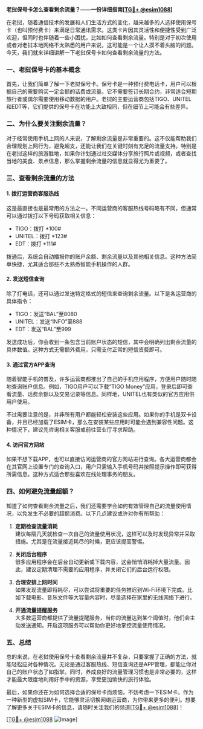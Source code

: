 **老挝保号卡怎么查看剩余流量？——一份详细指南[[TG💪+ @esim1088](https://t.me/s/esim1088)]**

在老挝，随着通信技术的发展和人们生活方式的变化，越来越多的人选择使用保号卡（也叫预付费卡）来满足日常通讯需求。这类卡片因其灵活性和便捷性受到广泛欢迎，但同时也伴随着一些小困扰，比如如何查看剩余流量。特别是对于初次使用或者对老挝本地网络不太熟悉的用户来说，这可能是一个让人摸不着头脑的问题。今天，我们就来详细讲解一下老挝保号卡如何查看剩余流量的方法。

### 一、老挝保号卡的基本概念

首先，让我们简单了解一下老挝保号卡。保号卡是一种预付费电话卡，用户可以根据自己的需要购买一定金额的话费或流量。它不需要签订长期合约，非常适合短期旅行者或偶尔需要使用移动数据的用户。老挝的主要运营商包括TIGO、UNITEL和EDT等，它们提供的保号卡在功能上大致相同，但在细节上可能会有些差异。

### 二、为什么要关注剩余流量？

对于经常使用手机上网的人来说，了解剩余流量是非常重要的。这不仅能帮助我们合理规划上网行为，避免超支，还能让我们在关键时刻有充足的流量支持。特别是在老挝这样的旅游胜地，如果你计划通过社交媒体分享旅行照片或视频，或者查找当地的美食、景点信息，那么掌握剩余流量的信息就显得尤为重要了。

### 三、查看剩余流量的方法

#### 1. **拨打运营商客服热线**

这是最直接也是最常用的方法之一。不同运营商的客服热线号码略有不同，但通常可以通过拨打以下号码获取相关信息：

- TIGO：拨打 *100#
- UNITEL：拨打 *123#
- EDT：拨打 *111#

拨通后，系统会自动播报你的账户余额、剩余流量以及其他相关信息。这种方法简单快捷，尤其适合那些不太熟悉智能手机操作的人群。

#### 2. **发送短信查询**

除了打电话，还可以通过发送特定格式的短信来查询剩余流量。以下是各运营商的具体指令：

- TIGO：发送“BAL”至8080
- UNITEL：发送“INFO”至888
- EDT：发送“BAL”至999

发送成功后，你会收到一条包含当前账户状态的短信，其中会明确列出剩余流量的具体数值。这种方式无需额外费用，只需支付正常的短信资费即可。

#### 3. **通过官方APP查询**

随着智能手机的普及，许多运营商都推出了自己的手机应用程序，方便用户随时随地查询账户信息。例如，TIGO用户可以下载“TIGO Money”应用，登录后即可查看流量、话费余额以及交易记录等信息。同样地，UNITEL也有类似的官方应用供用户使用。

不过需要注意的是，并非所有用户都能轻松安装这些应用。如果你的手机是双卡设备，并且已经加载了ESIM卡，那么在安装某些应用时可能会遇到兼容性问题。这种情况下，建议先咨询相关客服或前往营业厅寻求帮助。

#### 4. **访问官方网站**

如果不想下载APP，也可以直接访问运营商的官方网站进行查询。各大运营商都会在其官网上设置专门的查询入口，用户只需输入手机号码并按照提示操作即可获得所需信息。这种方式适合那些喜欢在线处理事务的朋友。

### 四、如何避免流量超额？

知道了如何查看剩余流量之后，我们还需要学会如何有效管理自己的流量使用情况，以免发生不必要的超额消费。以下几点建议或许对你有所帮助：

1. **定期检查流量消耗**  
   建议每隔几天就检查一次自己的流量使用状况，这样可以及时发现异常并采取措施。尤其是在流量接近耗尽的时候，更应该提高警惕。

2. **关闭后台程序**  
   很多应用程序会在后台自动更新或下载内容，这会悄悄消耗掉大量流量。因此，建议定期清理不需要的应用程序，并关闭它们的后台运行权限。

3. **合理安排上网时间**  
   如果发现流量即将耗尽，可以尝试将重要的任务推迟到Wi-Fi环境下完成。比如下载电影、音乐文件等大容量内容时，尽量选择在家里的无线网络下进行。

4. **开通流量提醒服务**  
   大多数运营商都提供了流量提醒服务，当你的流量达到某个阈值时，他们会主动发送通知。开启这项服务可以帮助你更好地掌控流量使用情况。

### 五、总结

总的来说，在老挝使用保号卡查看剩余流量并不复杂，只要掌握了正确的方法，就能轻松应对各种情况。无论是通过客服热线、短信查询还是APP管理，都能让你对自己的账户状态了如指掌。同时，养成良好的流量管理习惯也是非常必要的，这样才能最大限度地利用好手中的资源，享受更加愉快的旅行体验。

最后，如果你还在为如何选择合适的保号卡而烦恼，不妨考虑一下ESIM卡。作为一种新型的虚拟SIM卡，它能够灵活切换网络运营商，为你带来更多的便利。想要了解更多关于ESIM卡的信息，请随时关注我们的频道[[TG💪+ @esim1088](https://t.me/s/esim1088)]！

[[TG💪+ @esim1088](https://t.me/s/esim1088) ![Image](https://i.postimg.cc/4NQfJmqS/Snipaste-2025-05-13-00-14-12.png)]